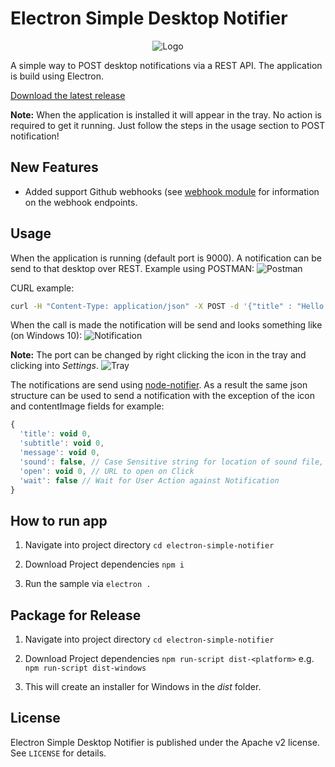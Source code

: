 # Electron Simple Desktop Notifier
<p align="center">
  <img src="http://i.imgur.com/3OloOtt.png" alt="Logo"/>
</p>

A simple way to POST desktop notifications via a REST API.
The application is build using Electron.

[Download the latest release](https://github.com/JonathanBlood/Electron-Desktop-Notifier/releases)

**Note:** When the application is installed it will appear in the tray. No action is required to get it running. Just follow the steps in the usage section to POST notification!

## New Features
* Added support Github webhooks (see [webhook module](https://github.com/JonathanBlood/Electron-Desktop-Notifier/tree/develop/app/modules/esn-notification-server/modules/esn-endpoints-github-webhooks) for information on the webhook endpoints.

## Usage
When the application is running (default port is 9000).
A notification can be send to that desktop over REST. Example using POSTMAN:
![Postman](http://imgur.com/zlfyfrJ.png)

CURL example:
```bash
curl -H "Content-Type: application/json" -X POST -d '{"title" : "Hello world!","message" : "Sandwiches"}' http://localhost:9000/notification
```

When the call is made the notification will be send and looks something like (on Windows 10):
![Notification](http://i.imgur.com/7wUxaMI.png)

**Note:** The port can be changed by right clicking the icon in the tray and clicking into *Settings*.
![Tray](http://i.imgur.com/Yr34Yuh.png)

The notifications are send using [node-notifier](https://www.npmjs.com/package/node-notifier).
As a result the same json structure can be used to send a notification with the exception of the icon and contentImage fields for example:
```javascript
{
  'title': void 0,
  'subtitle': void 0,
  'message': void 0,
  'sound': false, // Case Sensitive string for location of sound file, or use one of OS X's native sounds
  'open': void 0, // URL to open on Click
  'wait': false // Wait for User Action against Notification
}
```

## How to run app

1. Navigate into project directory `cd electron-simple-notifier`

2. Download Project dependencies `npm i`

3. Run the sample via `electron .`

## Package for Release
1. Navigate into project directory `cd electron-simple-notifier`

2. Download Project dependencies `npm run-script dist-<platform>` e.g. `npm run-script dist-windows`

3. This will create an installer for Windows in the *dist* folder.

## License

Electron Simple Desktop Notifier is published under the Apache v2 license. See `LICENSE` for details.
